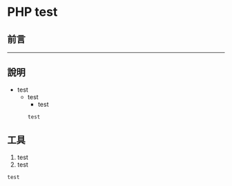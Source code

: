 # PHP test
## 前言
---
## 說明
+ test
    + test
        + test
        ```php
        test
        ```
## 工具
1. test
2. test
```php
test
```